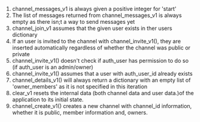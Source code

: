 1. channel_messages_v1 is always given a positive integer for 'start'
2. The list of messages returned from channel_messages_v1 is always empty as there isn;t a way to send messages yet
3. channel_join_v1 assumes that the given user exists in ther users dictionary
4. If an user is invited to the channel with channel_invite_v1(), they are inserted automatically regardless of whether the channel was public or private
5. channel_invite_v1() doesn't check if auth_user has permission to do so (if auth_user is an admin/owner)
6. channel_invite_v1() assumes that a user with auth_user_id already exists
7. channel_details_v1() will always return a dictionary with an empty list of 'owner_members' as it is not specified in this iteration
8. clear_v1 resets the internal data (both channel data and user data.)of the application to its initial state.
9. channel_create_v1() creates a new channel with channel_id information, whether it is public, member information and, owners.
